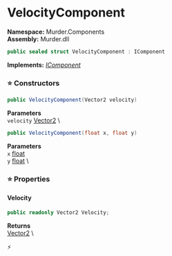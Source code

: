 # VelocityComponent

**Namespace:** Murder.Components \
**Assembly:** Murder.dll

```csharp
public sealed struct VelocityComponent : IComponent
```

**Implements:** _[IComponent](/Bang/Components/IComponent.html)_

### ⭐ Constructors
```csharp
public VelocityComponent(Vector2 velocity)
```

**Parameters** \
`velocity` [Vector2](/Murder/Core/Geometry/Vector2.html) \

```csharp
public VelocityComponent(float x, float y)
```

**Parameters** \
`x` [float](https://learn.microsoft.com/en-us/dotnet/api/System.Single?view=net-7.0) \
`y` [float](https://learn.microsoft.com/en-us/dotnet/api/System.Single?view=net-7.0) \

### ⭐ Properties
#### Velocity
```csharp
public readonly Vector2 Velocity;
```

**Returns** \
[Vector2](/Murder/Core/Geometry/Vector2.html) \


⚡